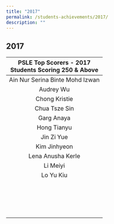 ```yaml
---
title: "2017"
permalink: /students-achievements/2017/
description: ""
---
```

## 2017

| PSLE Top Scorers - 2017  <br>Students Scoring 250 &amp; Above  |
|:-:|
| Ain Nur Serina Binte Mohd Izwan  |
|  Audrey Wu |
| Chong Kristie  |
| Chua Tsze Sin  |
|  Garg Anaya |
| Hong Tianyu  |
| Jin Zi Yue  |
| Kim Jinhyeon  |
| Lena Anusha Kerle  |
|  Li Meiyi |
| Lo Yu Kiu  |
|   |
|   |
|   |
|   |
|   |
|   |
|   |
|   |
|   |
|   |
|   |
|   |
|   |
|   |
|   |
|   |
|   |
